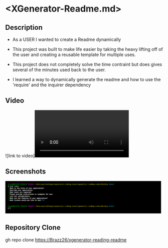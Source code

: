 # <XGenerator-Readme.md>

## Description

- As a USER I wanted to create a Readme dynamically

- This project was built to make life easier by taking the heavy lifting off of the user and creating a reusable template for multiple uses.

- This project does not completely solve the time contraint but  does gives several of the minutes used back to the user. 

- I learned a way to dynamically generate the readme and how to use the 'require' and the inquirer dependency

## Video
![link to video]<video src="Develop/utils/video/xgenerator-reading-readme%20-%20Visual%20Studio%20Code%202024-01-26%2001-00-58.mp4" controls title="Title"></video>
## Screenshots

![prompts](Develop/utils/images/screenshot.png)

## Repository Clone
gh repo clone <https://Brazz26/xgenerator-reading-readme>